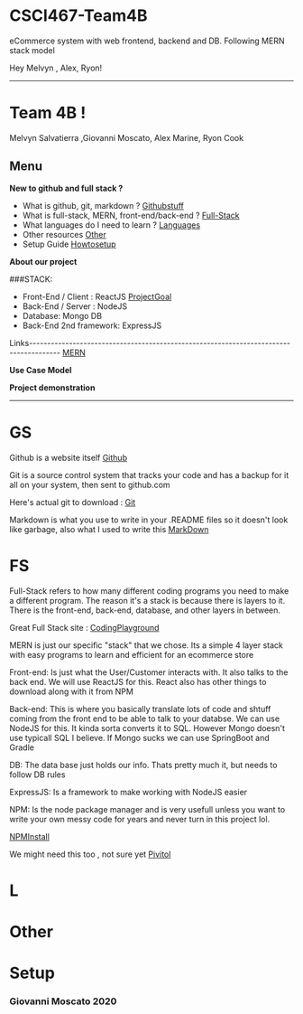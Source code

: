 # CSCI467-Team4B
eCommerce system with web frontend, backend and DB. Following MERN stack model

Hey Melvyn , Alex, Ryon!

***********************************************************************************************************************************************

# Team 4B !
Melvyn Salvatierra ,Giovanni Moscato, Alex Marine, Ryon Cook

## Menu
**New to github and full stack ?**
- What is github, git, markdown ? [Githubstuff](#GS)
- What is full-stack, MERN, front-end/back-end ? [Full-Stack](#FS)
- What languages do I need to learn ? [Languages](#L)
- Other resources [Other](#Other)
- Setup Guide [Howtosetup](#Setup)

**About our project**

###STACK:
- Front-End / Client : ReactJS [ProjectGoal](#ProjectGoal)
- Back-End / Server : NodeJS
- Database: Mongo DB
- Back-End 2nd framework: ExpressJS

Links--------------------------------------------------------------------------------------
[MERN](https://www.educative.io/edpresso/what-is-mern-stack)


**Use Case Model**


**Project demonstration**

 
 
***********************************************************************************************************************************************


# GS
Github is a website itself [Github](https://github.com/codingcodewhilegoofin)

Git is a source control system that tracks your code and has a backup for it all on your system, then sent to github.com

Here's actual git to download : [Git](https://git-scm.com/downloads)

Markdown is what you use to write in your .README files so it doesn't look like garbage, also what I used to write this
[MarkDown](https://www.markdownguide.org/basic-syntax/)


# FS

Full-Stack refers to how many different coding programs you need to make a different program. The reason it's a stack is because there is layers to it. There is the front-end, back-end, database, and other layers in between.

Great Full Stack site : [CodingPlayground](https://www.tutorialspoint.com/codingground.htm)

MERN is just our specific "stack" that we chose. Its a simple 4 layer stack with easy programs to learn and efficient for an ecommerce store

Front-end: Is just what the User/Customer interacts with. It also talks to the back end. We will use ReactJS for this. React also has other things to download along with it from NPM

Back-end: This is where you basically translate lots of code and shtuff coming from the front end to be able to talk to your databse. We can use NodeJS for this. It kinda sorta converts it to SQL. However Mongo doesn't use typicall SQL I believe. If Mongo sucks we can use SpringBoot and Gradle

DB: The data base just holds our info. Thats pretty much it, but needs to follow DB rules

ExpressJS: Is a framework to make working with NodeJS easier

NPM: Is the node package manager and is very usefull unless you want to write your own messy code for years and never turn in this project lol. 

[NPMInstall](https://www.npmjs.com/)

We might need this too , not sure yet [Pivitol](https://run.pivotal.io/)



# L


# Other


# Setup




### Giovanni Moscato 2020
